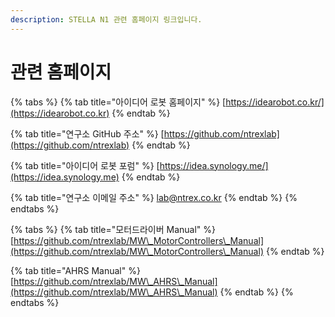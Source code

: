 ```yaml
---
description: STELLA N1 관련 홈페이지 링크입니다.
---
```


# 관련 홈페이지



{% tabs %}
{% tab title="아이디어 로봇 홈페이지" %}
[https://idearobot.co.kr/](https://idearobot.co.kr)
{% endtab %}

{% tab title="연구소 GitHub 주소" %}
[https://github.com/ntrexlab](https://github.com/ntrexlab)
{% endtab %}

{% tab title="아이디어 로봇 포럼" %}
[https://idea.synology.me/](https://idea.synology.me)
{% endtab %}

{% tab title="연구소 이메일 주소" %}
lab@ntrex.co.kr
{% endtab %}
{% endtabs %}

{% tabs %}
{% tab title="모터드라이버 Manual" %}
[https://github.com/ntrexlab/MW\_MotorControllers\_Manual](https://github.com/ntrexlab/MW\_MotorControllers\_Manual)
{% endtab %}

{% tab title="AHRS Manual" %}
[https://github.com/ntrexlab/MW\_AHRS\_Manual](https://github.com/ntrexlab/MW\_AHRS\_Manual)
{% endtab %}
{% endtabs %}

